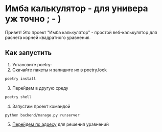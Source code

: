 # Имба калькулятор - для универа уж точно ; - )

Привет! Это проект "Имба калькулятор" - простой веб-калькулятор для расчета корней квадратного уравнения.

## Как запустить

1. Установите poetry:
2. Скачайте пакеты и запишите их в poetry.lock
```bash
poetry install
```

3. Перейдем в другую среду
```bash
poetry shell
```

4. Запустим проект командой
```bash
python backend/manage.py runserver
```

5. [Перейдем по адресу](http://127.0.0.1:8000/solve/) для решения уравнений